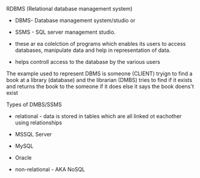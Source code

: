 RDBMS (Relational database management system)

- DBMS- Database management system/studio
or
- SSMS - SQL server management studio.

- these ar ea colelction of programs which enables
  its users to access databases, manipulate data and help
  in representation of data.
- helps controll access to the database by the various users 


The example used to represent DBMS is someone (CLIENT) tryign to find a book at a library (database)
and the librarian (DMBS) tries to find if it exists and returns the book to the someone if it does
else it says the book doens't exist 


Types of DMBS/SSMS

- relational - data is stored in tables which are all linked ot eachother using relationships 
 - MSSQL Server
 - MySQL
 - Oracle




- non-relational - AKA NoSQL